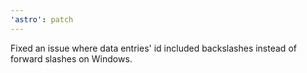 ```yaml
---
'astro': patch
---
```


Fixed an issue where data entries' id included backslashes instead of forward slashes on Windows.
